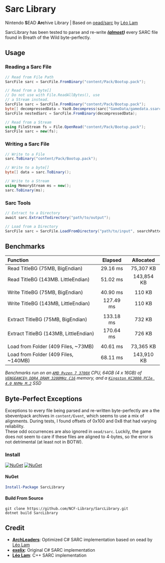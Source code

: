 # Sarc Library

Nintendo **S**EAD **Arc**hive Library | Based on [oead/sarc](https://github.com/zeldamods/oead/blob/master/src/sarc.cpp) by [Léo Lam](https://github.com/leoetlino)

SarcLibrary has been tested to parse and re-write ***([almost](#Byte-Perfect-Exceptions))*** every SARC file found in Breath of the Wild byte-perfectly.

## Usage

### Reading a Sarc File

```cs
// Read from File Path
SarcFile sarc = SarcFile.FromBinary("content/Pack/Bootup.pack");
```

```cs
// Read from a byte[]
// Do not use with File.ReadAllBytes(), use
// a Stream instead.
SarcFile sarc = SarcFile.FromBinary("content/Pack/Bootup.pack");
byte[] decompressedData = Yaz0.Decompress(sarc["GameData/gamedata.ssarc"]);
SarcFile nestedSarc = SarcFile.FromBinary(decompressedData);
```

```cs
// Read from a Stream
using FileStream fs = File.OpenRead("content/Pack/Bootup.pack");
SarcFile sarc = new(fs);
```

### Writing a Sarc File

```cs
// Write to a File
sarc.ToBinary("content/Pack/Bootup.pack");
```

```cs
// Write to a byte[]
byte[] data = sarc.ToBinary();
```

```cs
// Write to a Stream
using MemoryStream ms = new();
sarc.ToBinary(ms);
```

### Sarc Tools

```cs
// Extract to a Directory
await sarc.ExtractTodirectory("path/to/output");
```

```cs
// Load from a Directory
SarcFile sarc = SarcFile.LoadFromDirectory("path/to/input", searchPattern: "*.*", searchOption: SearchOption.AllDirectories)
```

## Benchmarks

| Function                              |  Elapsed  |  Allocated |
|:--------------------------------------|:---------:|:----------:|
| Read TitleBG (75MB, BigEndian)        |  29.16 ms |  75,307 KB |
| Read TitleBG (143MB. LittleEndian)    |  51.02 ms | 143,854 KB |
|                                       |           |            |
| Write TitleBG (75MB, BigEndian)       |  40.90 ms |   110 KB   |
| Write TitleBG (143MB, LittleEndian)   | 127.49 ms |   110 KB   |
|                                       |           |            |
| Extract TitleBG (75MB, BigEndian)     | 133.18 ms |   732 KB   |
| Extract TitleBG (143MB, LittleEndian) | 170.64 ms |   726 KB   |
|                                       |           |            |
| Load from Folder (409 Files, ~73MB)   | 40.61 ms  | 73,365 KB  |
| Load from Folder (409 Files, ~140MB)  | 68.11 ms  | 143,910 KB |

_Benchmarks run on an [`AMD Ryzen 7 3700X`](https://www.amd.com/en/products/cpu/amd-ryzen-7-3700x) CPU, 64GB (4 x 16GB) of [`VENGEANCE® DDR4 DRAM 3200MHz C16`](https://www.corsair.com/us/en/Categories/Products/Memory/Vengeance-PRO-RGB-Black/p/CMW32GX4M2E3200C16) memory, and a [`Kingston KC3000 PCIe 4.0 NVMe M.2`](https://www.kingston.com/en/ssd/kc3000-nvme-m2-solid-state-drive) SSD_

## Byte-Perfect Exceptions

Exceptions to every file being parsed and re-written byte-perfectly are a the sbeventpack archives in `content/Event`, which seems to use a mix of alignments. During tests, I found offsets of 0x100 and 0x8 that had varying reliability.<br>
These odd occurrences are also ignored in `oead/sarc`. Luckily, the game does not seem to care if these files are aligned to 4-bytes, so the error is not detrimental (at least not in BOTW).

### Install

[![NuGet](https://img.shields.io/nuget/v/SarcLibrary.svg)](https://www.nuget.org/packages/SarcLibrary) [![NuGet](https://img.shields.io/nuget/dt/SarcLibrary.svg)](https://www.nuget.org/packages/SarcLibrary)

#### NuGet
```powershell
Install-Package SarcLibrary
```

#### Build From Source
```batch
git clone https://github.com/NCF-Library/SarcLibrary.git
dotnet build SarcLibrary
```

## Credit

- **[ArchLeaders](https://github.com/ArchLeaders)**: Optimized C# SARC implementation based on oead by [Léo Lam](https://github.com/leoetlino)
- **[exelix](https://github.com/exelix11)**: Original C# SARC implementation
- **[Léo Lam](https://github.com/leoetlino)**: C++ SARC implementation

